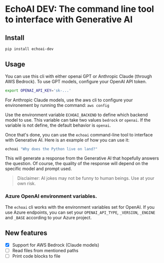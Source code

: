 # EchoAI DEV: The command line tool to interface with Generative AI

## Install

```bash
pip install echoai-dev
```

## Usage

You can use this cli with either openai GPT or Anthropic Claude (through AWS Bedrock). To use GPT models, configure your OpenAI API token. 

```bash
export OPENAI_API_KEY='sk-...'
```
For Anthropic Claude models, use the aws cli to configure your environement by running the command: `aws config`

Use the environment variable `ECHOAI_BACKEND` to define which backend model to use. This variable can take two values `bedrock` or `openai`. If the variable is not define, the default behavior is `openai`.

Once that's done, you can use the `echoai` command-line tool to interface with Generative AI. Here is an example of how you can use it:

```bash
echoai "Why does the Python live on land?"
```

This will generate a response from the Generative AI that hopefully answers the question. Of course, the quality of the response will depend on the specific model and prompt used.

> Disclaimer: AI jokes may not be funny to human beings. Use at your own risk.

### Azure OpenAI environment variables. 

The `echoai` cli works with the environment variables set for OpenAI. If you use Azure endpoints, you can set your `OPENAI_API_TYPE`, `_VERSION`, `_ENGINE` and `_BASE` according to your Azure project.

## New features

- [x] Support for AWS Bedrock (Claude models)
- [ ] Read files from mentioned paths
- [ ] Print code blocks to file
